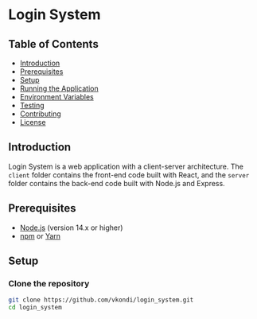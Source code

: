 # Login System

## Table of Contents
- [Introduction](#introduction)
- [Prerequisites](#prerequisites)
- [Setup](#setup)
- [Running the Application](#running-the-application)
- [Environment Variables](#environment-variables)
- [Testing](#testing)
- [Contributing](#contributing)
- [License](#license)

## Introduction
Login System is a web application with a client-server architecture. The `client` folder contains the front-end code built with React, and the `server` folder contains the back-end code built with Node.js and Express.


## Prerequisites
- [Node.js](https://nodejs.org/) (version 14.x or higher)
- [npm](https://www.npmjs.com/) or [Yarn](https://yarnpkg.com/)

## Setup
### Clone the repository
```bash
git clone https://github.com/vkondi/login_system.git
cd login_system
